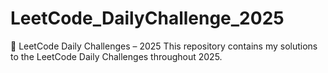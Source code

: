 # LeetCode_DailyChallenge_2025
🧠 LeetCode Daily Challenges – 2025 This repository contains my solutions to the LeetCode Daily Challenges throughout 2025.
